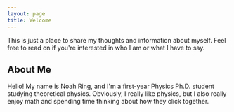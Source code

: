 ```yaml
---
layout: page
title: Welcome
---
```


This is just a place to share my thoughts and information about myself. Feel free to read on if you're interested in who I am or what I have to say.

## About Me

Hello! My name is Noah Ring, and I'm a first-year Physics Ph.D. student studying theoretical physics. Obviously, I really like physics, but I also really enjoy math and spending time thinking about how they click together.
